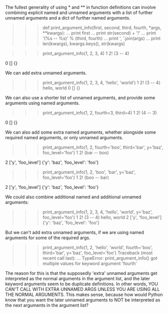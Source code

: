 The fullest generality of using * and ** in function definitions can involve
combining explicit named and unnamed arguments with a list of further unnamed arguments
and a dict of further named arguments.

>>> def print_argument_info(first, second, third, fourth, *args, **kwargs):
...     print first
...     print str(second) + '!'
...     print '(%s -- %s)' % (third, fourth)
...     print ', '.join(args)
...     print len(kwargs), kwargs.keys(), str(kwargs)

>>> print_argument_info(1, 2, 3, 4)
1
2!
(3 -- 4)
<BLANKLINE>
0 [] {}

We can add extra unnamed arguments.
>>> print_argument_info(1, 2, 3, 4, 'hello', 'world')
1
2!
(3 -- 4)
hello, world
0 [] {}

We can also use a shorter list of unnamed arguments, and provide some arguments using named arguments.
>>> print_argument_info(1, 2, fourth=3, third=4)
1
2!
(4 -- 3)
<BLANKLINE>
0 [] {}

We can also add some extra named arguments, whether alongside some required named arguments, or only unnamed arguments.
>>> print_argument_info(1, 2, fourth='boo', third='bar', y='baz', foo_level='foo')
1
2!
(bar -- boo)
<BLANKLINE>
2 ['y', 'foo_level'] {'y': 'baz', 'foo_level': 'foo'}

>>> print_argument_info(1, 2, 'boo', 'bar', y='baz', foo_level='foo')
1
2!
(boo -- bar)
<BLANKLINE>
2 ['y', 'foo_level'] {'y': 'baz', 'foo_level': 'foo'}

We could also combine additional named and additional unnamed arguments:
>>> print_argument_info(1, 2, 3, 4, 'hello', 'world', y='baz', foo_level='foo')
1
2!
(3 -- 4)
hello, world
2 ['y', 'foo_level'] {'y': 'baz', 'foo_level': 'foo'}

But we can't add extra unnamed arguments, if we are using named arguments for some of the required args.
>>> print_argument_info(1, 2, 'hello', 'world', fourth='boo', third='bar', y='baz', foo_level='foo')
Traceback (most recent call last):
 ...
TypeError: print_argument_info() got multiple values for keyword argument 'fourth'

The reason for this is that the supposedly 'extra' unnamed arguments get interpreted as the normal arguments in the argument list,
and the later keyword arguments seem to be duplicate definitions. In other words, YOU CAN'T CALL WITH EXTRA UNNAMED ARGS UNLESS YOU ARE USING ALL THE NORMAL ARGUMENTS. This makes sense, because how would Python know that you want the later unnamed arguments to NOT be interpreted as the next arguments in the argument list?
